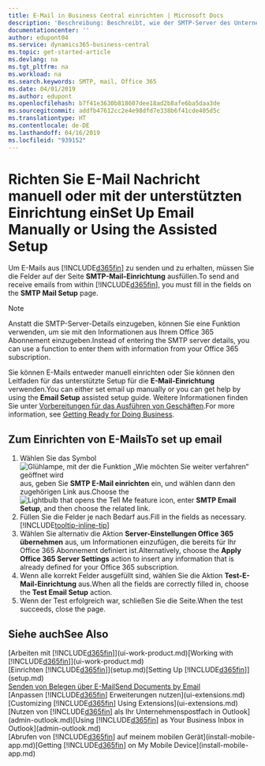 ```yaml
---
title: E-Mail in Business Central einrichten | Microsoft Docs
description: 'Beschreibung: Beschreibt, wie der SMTP-Server des Unternehmens verwendet wird, um in Business Central E-Mail zu senden und zu empfangen und wie die E-Mail-Servereinstellungen verwendet werden, die im Office 365 Abonnement erstellt wurden.'
documentationcenter: ''
author: edupont04
ms.service: dynamics365-business-central
ms.topic: get-started-article
ms.devlang: na
ms.tgt_pltfrm: na
ms.workload: na
ms.search.keywords: SMTP, mail, Office 365
ms.date: 04/01/2019
ms.author: edupont
ms.openlocfilehash: b7f41e3630b818607dee18ad2b8afe6ba5daa3de
ms.sourcegitcommit: addfb47612cc2e4e98dfd7e338b6f41cde405d5c
ms.translationtype: HT
ms.contentlocale: de-DE
ms.lasthandoff: 04/16/2019
ms.locfileid: "939152"
---
```

# <a name="set-up-email-manually-or-using-the-assisted-setup"></a><span data-ttu-id="7af1a-103">Richten Sie E-Mail Nachricht manuell oder mit der unterstützten Einrichtung ein</span><span class="sxs-lookup"><span data-stu-id="7af1a-103">Set Up Email Manually or Using the Assisted Setup</span></span>
<span data-ttu-id="7af1a-104">Um E-Mails aus [!INCLUDE[d365fin](includes/d365fin_md.md)] zu senden und zu erhalten, müssen Sie die Felder auf der Seite **SMTP-Mail-Einrichtung** ausfüllen.</span><span class="sxs-lookup"><span data-stu-id="7af1a-104">To send and receive emails from within [!INCLUDE[d365fin](includes/d365fin_md.md)], you must fill in the fields on the **SMTP Mail Setup** page.</span></span>

> [!NOTE]  
>   <span data-ttu-id="7af1a-105">Anstatt die SMTP-Server-Details einzugeben, können Sie eine Funktion verwenden, um sie mit den Informationen aus Ihrem Office 365 Abonnement einzugeben.</span><span class="sxs-lookup"><span data-stu-id="7af1a-105">Instead of entering the SMTP server details, you can use a function to enter them with information from your Office 365 subscription.</span></span>

<span data-ttu-id="7af1a-106">Sie können E-Mails entweder manuell einrichten oder Sie können den Leitfaden für das unterstützte Setup für die **E-Mail-Einrichtung** verwenden.</span><span class="sxs-lookup"><span data-stu-id="7af1a-106">You can either set email up manually or you can get help by using the **Email Setup** assisted setup guide.</span></span> <span data-ttu-id="7af1a-107">Weitere Informationen finden Sie unter [Vorbereitungen für das Ausführen von Geschäften](ui-get-ready-business.md).</span><span class="sxs-lookup"><span data-stu-id="7af1a-107">For more information, see [Getting Ready for Doing Business](ui-get-ready-business.md).</span></span>  

## <a name="to-set-up-email"></a><span data-ttu-id="7af1a-108">Zum Einrichten von E-Mails</span><span class="sxs-lookup"><span data-stu-id="7af1a-108">To set up email</span></span>
1. <span data-ttu-id="7af1a-109">Wählen Sie das Symbol ![Glühlampe, mit der die Funktion „Wie möchten Sie weiter verfahren“ geöffnet wird](media/ui-search/search_small.png "Wie möchten Sie weiter verfahren?") aus, geben Sie **SMTP E-Mail einrichten** ein, und wählen dann den zugehörigen Link aus.</span><span class="sxs-lookup"><span data-stu-id="7af1a-109">Choose the ![Lightbulb that opens the Tell Me feature](media/ui-search/search_small.png "Tell me what you want to do") icon, enter **SMTP Email Setup**, and then choose the related link.</span></span>
2. <span data-ttu-id="7af1a-110">Füllen Sie die Felder je nach Bedarf aus.</span><span class="sxs-lookup"><span data-stu-id="7af1a-110">Fill in the fields as necessary.</span></span> [!INCLUDE[tooltip-inline-tip](includes/tooltip-inline-tip_md.md)]
3. <span data-ttu-id="7af1a-111">Wählen Sie alternativ die Aktion **Server-Einstellungen Office 365 übernehmen** aus, um Informationen einzufügen, die bereits für Ihr Office 365 Abonnement definiert ist.</span><span class="sxs-lookup"><span data-stu-id="7af1a-111">Alternatively, choose the **Apply Office 365 Server Settings** action to insert any information that is already defined for your Office 365 subscription.</span></span>
4. <span data-ttu-id="7af1a-112">Wenn alle korrekt Felder ausgefüllt sind, wählen Sie die Aktion **Test-E-Mail-Einrichtung** aus.</span><span class="sxs-lookup"><span data-stu-id="7af1a-112">When all the fields are correctly filled in, choose the **Test Email Setup** action.</span></span>
5. <span data-ttu-id="7af1a-113">Wenn der Test erfolgreich war, schließen Sie die Seite.</span><span class="sxs-lookup"><span data-stu-id="7af1a-113">When the test succeeds, close the page.</span></span>

## <a name="see-also"></a><span data-ttu-id="7af1a-114">Siehe auch</span><span class="sxs-lookup"><span data-stu-id="7af1a-114">See Also</span></span>  
<span data-ttu-id="7af1a-115">[Arbeiten mit [!INCLUDE[d365fin](includes/d365fin_md.md)]](ui-work-product.md)</span><span class="sxs-lookup"><span data-stu-id="7af1a-115">[Working with [!INCLUDE[d365fin](includes/d365fin_md.md)]](ui-work-product.md)</span></span>  
<span data-ttu-id="7af1a-116">[Einrichten [!INCLUDE[d365fin](includes/d365fin_md.md)]](setup.md)</span><span class="sxs-lookup"><span data-stu-id="7af1a-116">[Setting Up [!INCLUDE[d365fin](includes/d365fin_md.md)]](setup.md)</span></span>  
[<span data-ttu-id="7af1a-117">Senden von Belegen über E-Mail</span><span class="sxs-lookup"><span data-stu-id="7af1a-117">Send Documents by Email</span></span>](ui-how-send-documents-email.md)  
<span data-ttu-id="7af1a-118">[Anpassen [!INCLUDE[d365fin](includes/d365fin_md.md)] Erweiterungen nutzen](ui-extensions.md)</span><span class="sxs-lookup"><span data-stu-id="7af1a-118">[Customizing [!INCLUDE[d365fin](includes/d365fin_md.md)] Using Extensions](ui-extensions.md)</span></span>  
<span data-ttu-id="7af1a-119">[Nutzen von [!INCLUDE[d365fin](includes/d365fin_md.md)] als Ihr Unternehmenspostfach in Outlook](admin-outlook.md)</span><span class="sxs-lookup"><span data-stu-id="7af1a-119">[Using [!INCLUDE[d365fin](includes/d365fin_md.md)] as Your Business Inbox in Outlook](admin-outlook.md)</span></span>  
<span data-ttu-id="7af1a-120">[Abrufen von [!INCLUDE[d365fin](includes/d365fin_md.md)] auf meinem mobilen Gerät](install-mobile-app.md)</span><span class="sxs-lookup"><span data-stu-id="7af1a-120">[Getting [!INCLUDE[d365fin](includes/d365fin_md.md)] on My Mobile Device](install-mobile-app.md)</span></span>

